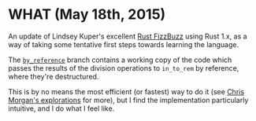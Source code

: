 # WHAT (May 18th, 2015)

An update of Lindsey Kuper's excellent [Rust FizzBuzz](http://composition.al/blog/2013/03/02/fizzbuzz-revisited/) using Rust 1.x, as a way of taking some tentative first steps towards learning the language. 

The [`by_reference`](https://github.com/urschrei/rust_fizzbuzz/tree/by_reference) branch contains a working copy of the code which passes the results of the division operations to `in_to_rem` by reference, where they're destructured.

This is by no means the most efficient (or fastest) way to do it (see [Chris Morgan's explorations](http://chrismorgan.info/blog/rust-fizzbuzz.html) for more), but I find the implementation particularly intuitive, and I do what I feel like.
